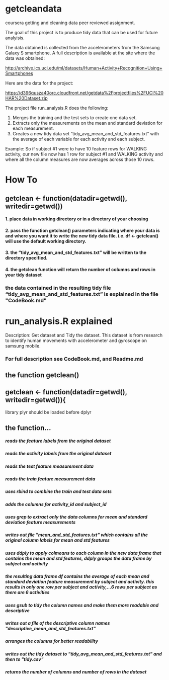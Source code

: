# getcleandata
coursera getting and cleaning data peer reviewed assignment.

The goal of this project is to produce tidy data that can be used for future analyisis.

The data obtained is collected from the accelerometers from the Samsung Galaxy S smartphone. A full description is available at the site where the data was obtained:

http://archive.ics.uci.edu/ml/datasets/Human+Activity+Recognition+Using+Smartphones

Here are the data for the project:

https://d396qusza40orc.cloudfront.net/getdata%2Fprojectfiles%2FUCI%20HAR%20Dataset.zip

The project file run_analysis.R does the following:
1.  Merges the training and the test sets to create one data set.
2.  Extracts only the measurements on the mean and standard deviation for each measurement.
3.  Creates a new tidy data set “tidy_avg_mean_and_std_features.txt” with the average of each variable for each activity and each subject.  

Example: So if subject #1 were to have 10 feature rows for WALKING activity, our new file now has 1 row for subject #1 and WALKING activity and where all the column measures are now averages across those 10 rows.  

# How To
## getclean <- function(datadir=getwd(), writedir=getwd())

#### 1.  place data in working directory or in a directory of your choosing
#### 2.  pass the function getclean() parameters indicating where your data is and where you want it to write the new tidy data file.  i.e.  df <- getclean() will use the default working directory.
#### 3. the “tidy_avg_mean_and_std_features.txt” will be written to the directory specified.  
#### 4. the getclean function will return the number of columns and rows in your tidy dataset

### the data contained in the resulting tidy file “tidy_avg_mean_and_std_features.txt” is explained in the file "CodeBook.md"

# run_analysis.R explained

Description: Get dataset and Tidy the dataset.  This dataset is from research to identify human movements with accelerometer and gyroscope on samsung mobile.
### For full description see CodeBook.md, and Readme.md

## the function getclean()
## getclean <- function(datadir=getwd(), writedir=getwd()){

library plyr should be loaded before dplyr
        
## the function...
##### reads the feature labels from the original dataset
##### reads the activity labels from the original dataset
##### reads the test feature measurement data
##### reads the train feature measurement data
##### uses rbind to combine the train and test data sets
##### adds the columns for activity_id and subject_id
##### uses grep to extract only the data columns for mean and standard deviation feature measurements
##### writes out file "mean_and_std_features.txt" which contains all the original column labels for mean and std features
##### uses ddply to apply colmeans to each column in the new data frame that contains the mean and std features, ddply groups the data frame by subject and activity
##### the resulting data frame df contains the average of each mean and standard deviation feature measurement by subject and activity.  this results in only one row per subject and activity,...6 rows per subject as there are 6 activities
##### uses gsub to tidy the column names and make them more readable and descriptive
##### writes out a file of the descriptive column names "descriptive_mean_and_std_features.txt"
##### arranges the columns for better readability
##### writes out the tidy dataset to "tidy_avg_mean_and_std_features.txt" and then to "tidy.csv"
##### returns the number of columns and number of rows in the dataset 

